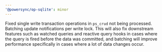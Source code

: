 ```yaml
---
'@powersync/op-sqlite': minor
---
```


Fixed single write transaction operations in `ps_crud` not being processed. Batching update notifications per write lock.
This will also fix downstream features such as watched queries and reactive query hooks in cases where the query is fired before the data was committed, and batching will improve performance specifically in cases where a lot of data changes occur. 
